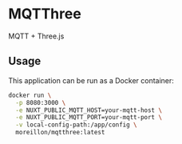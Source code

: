 # MQTThree

MQTT + Three.js

## Usage

This application can be run as a Docker container:

```bash
docker run \
  -p 8080:3000 \
  -e NUXT_PUBLIC_MQTT_HOST=your-mqtt-host \
  -e NUXT_PUBLIC_MQTT_PORT=your-mqtt-port \
  -v local-config-path:/app/config \
  moreillon/mqtthree:latest
```
